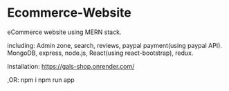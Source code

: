 # Ecommerce-Website
eCommerce website using MERN stack. 

including:
Admin zone, search, reviews, paypal payment(using paypal API).
MongoDB, express, node.js, React(using react-bootstrap), redux.

Installation:
https://gals-shop.onrender.com/

 ,OR:
npm i
npm run app



